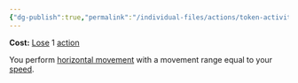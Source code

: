 ```yaml
---
{"dg-publish":true,"permalink":"/individual-files/actions/token-activities/move/"}
---
```


**Cost:** [Lose](Loss.md) 1 [action](Actions.md)

You perform [horizontal movement](Movement.md) with a movement range equal to your [speed](Speed.md).